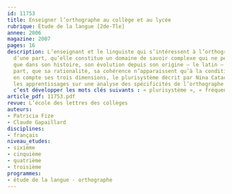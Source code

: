 ```yaml
---
id: 11753
title: Enseigner l’orthographe au collège et au lycée
rubrique: Étude de la langue [2de-Tle]
annee: 2006
magazine: 2007
pages: 16
description: L’enseignant et le linguiste qui s’intéressent à l’orthographe savent,
  d’une part, qu’elle constitue un domaine de savoir complexe qui ne peut se comprendre
  que dans son histoire, son évolution depuis son origine – le latin – et, d’autre
  part, que sa rationalité, sa cohérence n’apparaissent qu’à la condition de prendre
  en compte ses trois dimensions, le plurisystème décrit par Nina Catach. Ainsi, fonder
  les apprentissages sur une analyse des spécificités de l’orthographe française,
  c’est développer les mots clés suivants : « plurisystème », « fréquence » et « méthode ».
article_pdf: 11753.pdf
revue: L’école des lettres des collèges
auteurs:
- Patricia Fize
- Claude Gapaillard
disciplines:
- français
niveau_etudes:
- sixième
- cinquième
- quatrième
- troisième
programmes:
- étude de la langue - orthographe
---
```


